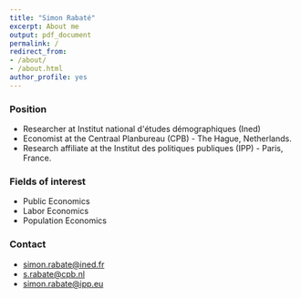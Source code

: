 ```yaml
---
title: "Simon Rabaté"
excerpt: About me
output: pdf_document
permalink: /
redirect_from:
- /about/
- /about.html
author_profile: yes
---
```


### Position
- Researcher at Institut national d'études démographiques (Ined) 
- Economist at the Centraal Planbureau  (CPB) - The Hague, Netherlands. 
- Research affiliate at the Institut des politiques publiques (IPP) - Paris, France. 


### Fields of interest  
- Public Economics
- Labor Economics
- Population Economics


### Contact 
- simon.rabate@ined.fr
- s.rabate@cpb.nl
- simon.rabate@ipp.eu
